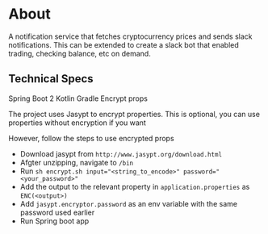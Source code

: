 # About

A notification service that fetches cryptocurrency prices and sends slack notifications. This can be extended to create a slack bot that enabled trading, checking balance, etc on demand.



## Technical Specs

Spring Boot 2
Kotlin
Gradle
Encrypt props

The project uses Jasypt to encrypt properties. This is optional, you can
use properties without encryption if you want

However, follow the steps to use encrypted props

- Download jasypt from `http://www.jasypt.org/download.html`
- Afgter unzipping, navigate to `/bin`
- Run `sh encrypt.sh input="<string_to_encode>" password="<your_password>" `
- Add the output to the relevant property in `application.properties` as `ENC(<output>)`
- Add `jasypt.encryptor.password` as an env variable with the same password used earlier
- Run Spring boot app
